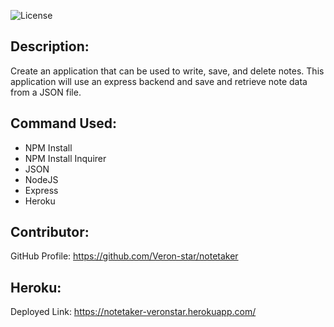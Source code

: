 ![License](https://img.shields.io/badge/License-ISC-blue.svg "License Badge")

## Description:
Create an application that can be used to write, save, and delete notes. This application will use an express backend and save and retrieve note data from a JSON file. 
    
## Command Used:
- NPM Install
- NPM Install Inquirer
- JSON
- NodeJS
- Express
- Heroku

## Contributor: 
GitHub Profile: https://github.com/Veron-star/notetaker

## Heroku:
Deployed Link: https://notetaker-veronstar.herokuapp.com/



